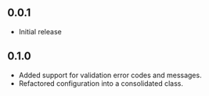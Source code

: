 ## 0.0.1

- Initial release

## 0.1.0

- Added support for validation error codes and messages.
- Refactored configuration into a consolidated class.
